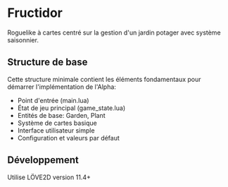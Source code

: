 # Fructidor

Roguelike à cartes centré sur la gestion d'un jardin potager avec système saisonnier.

## Structure de base

Cette structure minimale contient les éléments fondamentaux pour démarrer l'implémentation de l'Alpha:

- Point d'entrée (main.lua)
- État de jeu principal (game_state.lua)
- Entités de base: Garden, Plant
- Système de cartes basique
- Interface utilisateur simple
- Configuration et valeurs par défaut

## Développement

Utilise LÖVE2D version 11.4+
